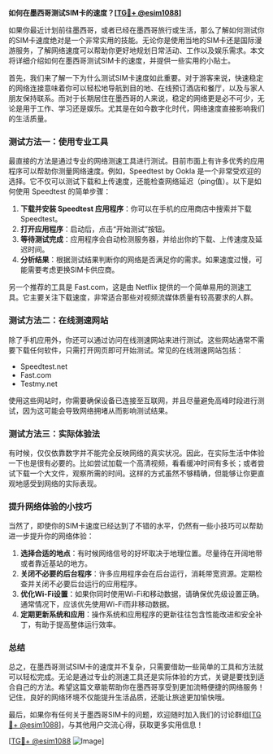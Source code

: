 **如何在墨西哥测试SIM卡的速度？[[TG💪+ @esim1088](https://t.me/s/esim1088)]**

如果你最近计划前往墨西哥，或者已经在墨西哥旅行或生活，那么了解如何测试你的SIM卡速度绝对是一个非常实用的技能。无论你是使用当地的SIM卡还是国际漫游服务，了解网络速度可以帮助你更好地规划日常活动、工作以及娱乐需求。本文将详细介绍如何在墨西哥测试SIM卡的速度，并提供一些实用的小贴士。

首先，我们来了解一下为什么测试SIM卡速度如此重要。对于游客来说，快速稳定的网络连接意味着你可以轻松地导航到目的地、在线预订酒店和餐厅，以及与家人朋友保持联系。而对于长期居住在墨西哥的人来说，稳定的网络更是必不可少，无论是用于工作、学习还是娱乐。尤其是在如今数字化时代，网络速度直接影响我们的生活质量。

### 测试方法一：使用专业工具

最直接的方法是通过专业的网络测速工具进行测试。目前市面上有许多优秀的应用程序可以帮助你测量网络速度。例如，Speedtest by Ookla 是一个非常受欢迎的选择。它不仅可以测试下载和上传速度，还能检查网络延迟（ping值）。以下是如何使用 Speedtest 的简单步骤：

1. **下载并安装 Speedtest 应用程序**：你可以在手机的应用商店中搜索并下载 Speedtest。
2. **打开应用程序**：启动后，点击“开始测试”按钮。
3. **等待测试完成**：应用程序会自动检测服务器，并给出你的下载、上传速度及延迟时间。
4. **分析结果**：根据测试结果判断你的网络是否满足你的需求。如果速度过慢，可能需要考虑更换SIM卡供应商。

另一个推荐的工具是 Fast.com，这是由 Netflix 提供的一个简单易用的测速工具。它主要关注下载速度，非常适合那些对视频流媒体质量有较高要求的人群。

### 测试方法二：在线测速网站

除了手机应用外，你还可以通过访问在线测速网站来进行测试。这些网站通常不需要下载任何软件，只需打开网页即可开始测试。常见的在线测速网站包括：

- Speedtest.net
- Fast.com
- Testmy.net

使用这些网站时，你需要确保设备已连接至互联网，并且尽量避免高峰时段进行测试，因为这可能会导致网络拥堵从而影响测试结果。

### 测试方法三：实际体验法

有时候，仅仅依靠数字并不能完全反映网络的真实状况。因此，在实际生活中体验一下也是很有必要的。比如尝试加载一个高清视频，看看缓冲时间有多长；或者尝试下载一个大文件，观察所需的时间。这样的方式虽然不够精确，但能够让你更直观地感受到网络的实际表现。

### 提升网络体验的小技巧

当然了，即使你的SIM卡速度已经达到了不错的水平，仍然有一些小技巧可以帮助进一步提升你的网络体验：

1. **选择合适的地点**：有时候网络信号的好坏取决于地理位置。尽量待在开阔地带或者靠近基站的地方。
2. **关闭不必要的后台程序**：许多应用程序会在后台运行，消耗带宽资源。定期检查并关闭不必要后台运行的应用程序。
3. **优化Wi-Fi设置**：如果你同时使用Wi-Fi和移动数据，请确保优先级设置正确。通常情况下，应该优先使用Wi-Fi而非移动数据。
4. **定期更新系统和应用**：操作系统和应用程序的更新往往包含性能改进和安全补丁，有助于提高整体运行效率。

### 总结

总之，在墨西哥测试SIM卡的速度并不复杂，只需要借助一些简单的工具和方法就可以轻松完成。无论是通过专业的测速工具还是实际体验的方式，关键是要找到适合自己的方法。希望这篇文章能帮助你在墨西哥享受到更加流畅便捷的网络服务！记住，良好的网络环境不仅能提升生活品质，还能让旅途更加愉快哦。

最后，如果你有任何关于墨西哥SIM卡的问题，欢迎随时加入我们的讨论群组[[TG💪+ @esim1088](https://t.me/s/esim1088)]，与其他用户交流心得，获取更多实用信息！

[[TG💪+ @esim1088](https://t.me/s/esim1088) ![Image](https://i.postimg.cc/4NQfJmqS/Snipaste-2025-05-13-00-14-12.png)]